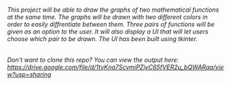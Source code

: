 ###### This project will be able to draw the graphs of two mathematical functions at the same time. The graphs will be drawn with two different colors in order to easily diffrentiate between them. Three pairs of functions will be given as an option to the user. It will also display a UI that will let users choose which pair to be drawn. The UI has been built using tkinter.   
###### Don't want to clone this repo? You can view the output here: https://drive.google.com/file/d/1tvKna7ScvmiPZjyC65fVER2u_bQWARaq/view?usp=sharing

